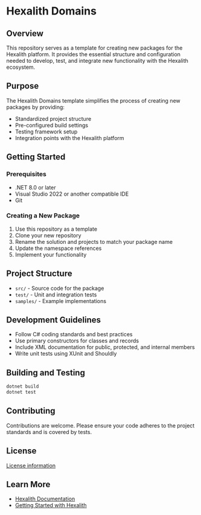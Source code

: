 # Hexalith Domains

## Overview

This repository serves as a template for creating new packages for the Hexalith platform. It provides the essential structure and configuration needed to develop, test, and integrate new functionality with the Hexalith ecosystem.

## Purpose

The Hexalith Domains template simplifies the process of creating new packages by providing:

- Standardized project structure
- Pre-configured build settings
- Testing framework setup
- Integration points with the Hexalith platform

## Getting Started

### Prerequisites

- .NET 8.0 or later
- Visual Studio 2022 or another compatible IDE
- Git

### Creating a New Package

1. Use this repository as a template
2. Clone your new repository
3. Rename the solution and projects to match your package name
4. Update the namespace references
5. Implement your functionality

## Project Structure

- `src/` - Source code for the package
- `test/` - Unit and integration tests
- `samples/` - Example implementations

## Development Guidelines

- Follow C# coding standards and best practices
- Use primary constructors for classes and records
- Include XML documentation for public, protected, and internal members
- Write unit tests using XUnit and Shouldly

## Building and Testing

```powershell
dotnet build
dotnet test
```

## Contributing

Contributions are welcome. Please ensure your code adheres to the project standards and is covered by tests.

## License

[License information](LICENSE)

## Learn More

- [Hexalith Documentation](https://github.com/Hexalith)
- [Getting Started with Hexalith](https://github.com/Hexalith)